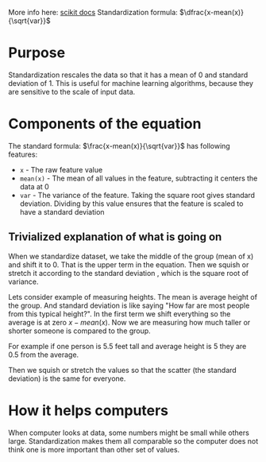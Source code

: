 More info here: [scikit docs](https://scikit-learn.org/stable/modules/preprocessing.html#preprocessing-data)
Standardization formula: $\dfrac{x-mean(x)}{\sqrt{var}}$
# Purpose
Standardization rescales the data so that it has a mean of 0 and standard deviation of 1. This is useful for machine learning algorithms, because they are sensitive to the scale of input data.

# Components of the equation
The standard formula: $\frac{x-mean(x)}{\sqrt{var}}$ has following features:
* `x` - The raw feature value
* `mean(x)` - The mean of all values in the feature, subtracting it centers the data at 0
* `var` - The variance of the feature. Taking the square root gives standard deviation. Dividing by this value ensures that the feature is scaled to have a standard deviation 
## Trivialized explanation of what is going on
When we standardize dataset, we take the middle of the group (mean of x) and shift it to 0. That is the upper term in the equation.  Then we squish or stretch it according to the standard deviation , which is the square root of variance.

Lets consider example of measuring heights. The mean is average height of the group. And standard deviation is like saying "How far are most people from this typical height?". In the first term we shift everything so the average is at zero $x-mean(x)$. Now we are measuring how much taller or shorter someone is compared to the group.

For example if one person is 5.5 feet tall and average height is 5 they are 0.5 from the average.

Then we squish or stretch the values so that the scatter (the standard deviation) is the same for everyone.
# How it helps computers
When computer looks at data, some numbers might be small while others large. Standardization makes them all comparable so the computer does not think one is more important than other set of values.